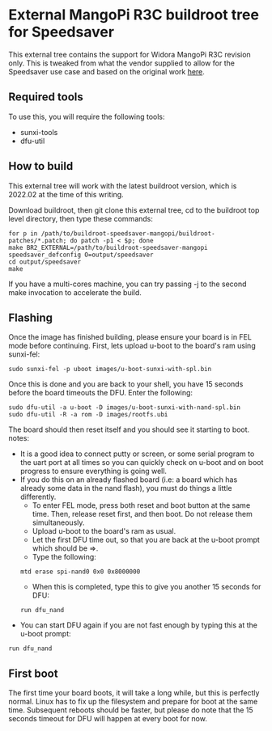 # External MangoPi R3C buildroot tree for Speedsaver #

This external tree contains the support for Widora MangoPi R3C revision only. This is tweaked from what the vendor supplied to allow for the Speedsaver use case and based on the original work [here](https://github.com/Speedsaver/buildroot-mangopi-r3c).

## Required tools ##

To use this, you will require the following tools:
* sunxi-tools
* dfu-util

## How to build ##

This external tree will work with the latest buildroot version, which is 2022.02 at the time of this writing.

Download buildroot, then git clone this external tree, cd to the buildroot top level directory, then type these commands:

```
for p in /path/to/buildroot-speedsaver-mangopi/buildroot-patches/*.patch; do patch -p1 < $p; done
make BR2_EXTERNAL=/path/to/buildroot-speedsaver-mangopi speedsaver_defconfig O=output/speedsaver
cd output/speedsaver
make
```

If you have a multi-cores machine, you can try passing -j to the second make invocation to accelerate the build.

## Flashing ##

Once the image has finished building, please ensure your board is in FEL mode before continuing. First, lets upload u-boot to the board's ram using sunxi-fel:

```
sudo sunxi-fel -p uboot images/u-boot-sunxi-with-spl.bin
```

Once this is done and you are back to your shell, you have 15 seconds before the board timeouts the DFU. Enter the following:

```
sudo dfu-util -a u-boot -D images/u-boot-sunxi-with-nand-spl.bin
sudo dfu-util -R -a rom -D images/rootfs.ubi
```

The board should then reset itself and you should see it starting to boot.
notes:
* It is a good idea to connect putty or screen, or some serial program to the uart port at all times so you can quickly check on u-boot and on boot progress to ensure everything is going well.
* If you do this on an already flashed board (i.e: a board which has already some data in the nand flash), you must do things a little differently.
	* To enter FEL mode, press both reset and boot button at the same time. Then, release reset first, and then boot. Do not release them simultaneously.
	* Upload u-boot to the board's ram as usual.
	* Let the first DFU time out, so that you are back at the u-boot prompt which should be =>.
	* Type the following:
	```
	mtd erase spi-nand0 0x0 0x8000000
	```
	* When this is completed, type this to give you another 15 seconds  for DFU:
	```
	run dfu_nand
	```
* You can start DFU again if you are not fast enough by typing this at the u-boot prompt:
```
run dfu_nand
```

## First boot ##

The first time your board boots, it will take a long while, but this is perfectly normal. Linux has to fix up the filesystem and prepare for boot at the same time. Subsequent reboots should be faster, but please do note that the 15 seconds timeout for DFU will happen at every boot for now.

